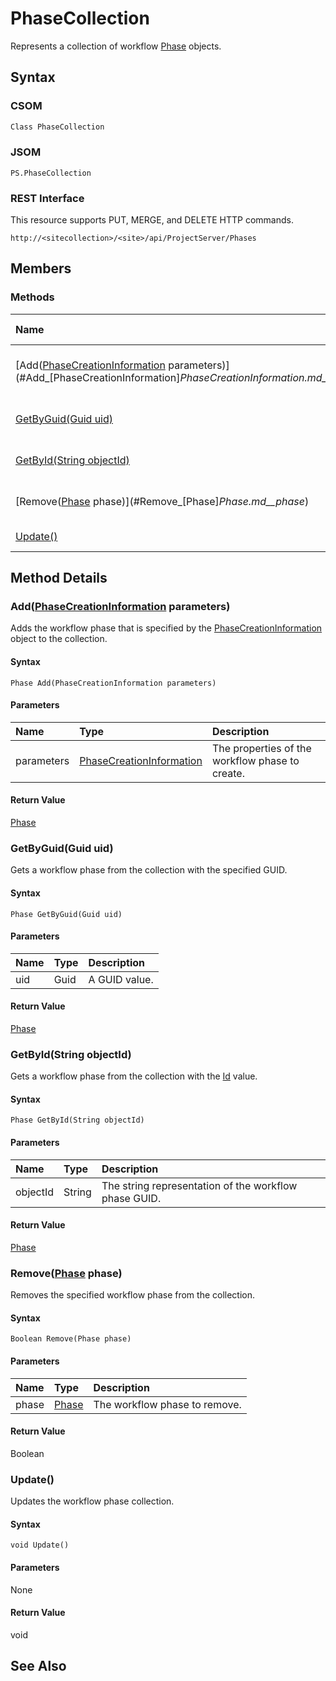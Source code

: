 [comment]: # (Name:PhaseCollection)
[comment]: # (Type:Object)
[comment]: # (Status:Incomplete)
[comment]: # (GeneratedDate:2016-12-13 02:07:22Z)

# PhaseCollection

Represents a collection of workflow [Phase](c5336e3c-52c9-ca7e-ee4e-b280ae5269e0.md) objects.



## Syntax

### CSOM

```C#
Class PhaseCollection 
```
### JSOM

```
PS.PhaseCollection
```
### REST Interface

This resource supports PUT, MERGE, and DELETE HTTP commands.

```
http://<sitecollection>/<site>/api/ProjectServer/Phases
```


## Members






### Methods

|**Name**|**CSOM**|**JSOM**|**REST**|**Data Type**|**Description**|
|:-----|:-----:|:-----:|:-----:|:-----|:-----|
|[Add([PhaseCreationInformation](PhaseCreationInformation.md) parameters)](#Add_[PhaseCreationInformation]_PhaseCreationInformation.md__parameters_)|&#x2713;|&#x2713;|&#x2713;|[Phase](Phase.md)|Adds the workflow phase that is specified by the [PhaseCreationInformation](1a586a4b-6841-374f-9feb-7972b32cf606.md) object to the collection.|
|[GetByGuid(Guid uid)](#GetByGuid_Guid_uid_)|&#x2713;|&#x2713;|&#x2713;|[Phase](Phase.md)|Gets a workflow phase from the collection with the specified GUID.|
|[GetById(String objectId)](#GetById_String_objectId_)|&#x2713;|&#x2713;|&#x2713;|[Phase](Phase.md)|Gets a workflow phase from the collection with the [Id](77b63b1b-26e1-3b48-166f-389b9e603fcf.md) value.|
|[Remove([Phase](Phase.md) phase)](#Remove_[Phase]_Phase.md__phase_)|&#x2713;|&#x2713;|&#x2713;|Boolean|Removes the specified workflow phase from the collection.|
|[Update()](#Update__)|&#x2713;|&#x2713;|&#x2713;|void|Updates the workflow phase collection.|



## Method Details


### <a id="Add_[PhaseCreationInformation]_PhaseCreationInformation.md__parameters_"></a>Add([PhaseCreationInformation](PhaseCreationInformation.md) parameters)
 
Adds the workflow phase that is specified by the [PhaseCreationInformation](1a586a4b-6841-374f-9feb-7972b32cf606.md) object to the collection.

#### Syntax

```
Phase Add(PhaseCreationInformation parameters)
```

#### Parameters
|**Name** |**Type**|**Description**|
|:------ |:----|:------ |
|parameters| [PhaseCreationInformation](PhaseCreationInformation.md) | The properties of the workflow phase to create.


#### Return Value

[Phase](Phase.md)

### <a id="GetByGuid_Guid_uid_"></a>GetByGuid(Guid uid)
 
Gets a workflow phase from the collection with the specified GUID.

#### Syntax

```
Phase GetByGuid(Guid uid)
```

#### Parameters
|**Name** |**Type**|**Description**|
|:------ |:----|:------ |
|uid| Guid | A GUID value.


#### Return Value

[Phase](Phase.md)

### <a id="GetById_String_objectId_"></a>GetById(String objectId)
 
Gets a workflow phase from the collection with the [Id](77b63b1b-26e1-3b48-166f-389b9e603fcf.md) value.

#### Syntax

```
Phase GetById(String objectId)
```

#### Parameters
|**Name** |**Type**|**Description**|
|:------ |:----|:------ |
|objectId| String | The string representation of the workflow phase GUID.


#### Return Value

[Phase](Phase.md)

### <a id="Remove_[Phase]_Phase.md__phase_"></a>Remove([Phase](Phase.md) phase)
 
Removes the specified workflow phase from the collection.

#### Syntax

```
Boolean Remove(Phase phase)
```

#### Parameters
|**Name** |**Type**|**Description**|
|:------ |:----|:------ |
|phase| [Phase](Phase.md) | The workflow phase to remove.


#### Return Value

Boolean

### <a id="Update__"></a>Update()
 
Updates the workflow phase collection.

#### Syntax

```
void Update()
```

#### Parameters

None

#### Return Value

void


## See Also
